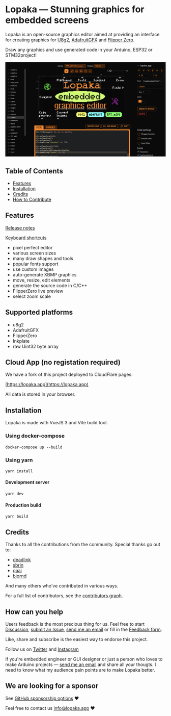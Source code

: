 # Lopaka — Stunning graphics for embedded screens

Lopaka is an open-source graphics editor aimed at providing an interface for creating graphics for [U8g2](https://github.com/olikraus/u8g2), [AdafruitGFX](https://github.com/adafruit/Adafruit-GFX-Library) and [Flipper Zero](https://flipperzero.one/).

Draw any graphics and use generated code in your Arduino, ESP32 or STM32project!

![Lopaka Graphics Editor Screenshot](lopaka-screenshot.png)

## Table of Contents

- [Features](#features)
- [Installation](#installation)
- [Credits](#credits)
- [How to Contribute](#how-can-you-help)

## Features

[Release notes](https://github.com/sbrin/lopaka/releases)

[Keyboard shortcuts](https://github.com/sbrin/lopaka/wiki/Keyboard-shortcuts)

* pixel perfect editor
* various screen sizes
* many draw shapes and tools
* popular fonts support
* use custom images
* auto-generate XBMP graphics
* move, resize, edit elements
* generate the source code in C/C++
* FlipperZero live preview
* select zoom scale

## Supported platforms
* u8g2
* AdafruitGFX
* FlipperZero
* Inkplate
* raw Uint32 byte array



## Cloud App (no registation required)

We have a fork of this project deployed to CloudFlare pages:

[https://lopaka.app](https://lopaka.app)

All data is stored in your browser.

## Installation

Lopaka is made with VueJS 3 and Vite build tool.

### Using docker-compose

```
docker-compose up --build
```

### Using yarn

```
yarn install
```

#### Development server
```
yarn dev
```

#### Production build

```
yarn build
```

## Credits

Thanks to all the contributions from the community. Special thanks go out to:

- [deadlink](https://github.com/deadlink)
- [sbrin](https://github.com/sbrin)
- [gaai](https://github.com/Gaai)
- [bjornd](https://github.com/bjornd)

And many others who've contributed in various ways.

For a full list of contributors, see the [contributors graph](https://github.com/sbrin/lopaka/graphs/contributors).


## How can you help

Users feedback is the most precious thing for us. Feel free to start [Discussion](https://github.com/sbrin/lopaka/discussions), [submit an Issue](https://github.com/sbrin/lopaka/issues), [send me an email](mailto:feedback@lopaka.app) or fill in the [Feedback form](https://airtable.com/apps27BkejrUF0DWT/shryaJaGovGUA03XA).

Like, share and subscribe is the easiest way to endorse this project.

Follow us on [Twitter](https://twitter.com/lopaka_app) and [Instagram](https://www.instagram.com/lopaka_app/)

If you're embedded engineer or GUI designer or just a person who loves to make Arduino projects — [send me an email](mailto:feedback@lopaka.app) and share all your thougts. I need to know what my audience pain points are to make Lopaka better.

## We are looking for a sponsor

See [GitHub sponsorship options](https://github.com/sponsors/sbrin) ❤️

Feel free to contact us [info@lopaka.app](mailto:info@lopaka.app) ❤️
